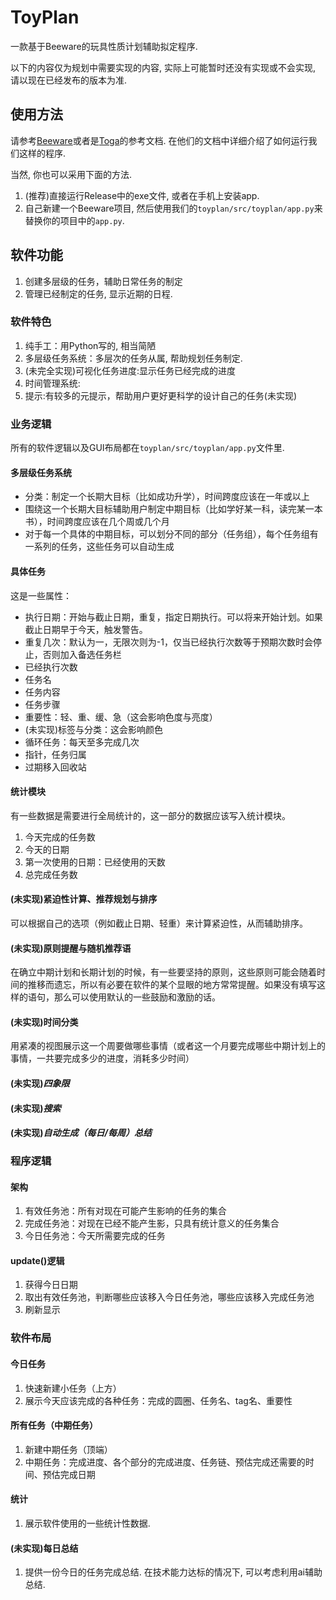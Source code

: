 # ToyPlan

一款基于Beeware的玩具性质计划辅助拟定程序.

以下的内容仅为规划中需要实现的内容,
实际上可能暂时还没有实现或不会实现,
请以现在已经发布的版本为准.

## 使用方法

请参考[Beeware](https://docs.beeware.org/zh-cn/latest/tutorial/tutorial-0.html)或者是[Toga](https://toga.readthedocs.io/en/latest/tutorial/index.html)的参考文档. 在他们的文档中详细介绍了如何运行我们这样的程序.

当然, 你也可以采用下面的方法.

1. (推荐)直接运行Release中的exe文件, 或者在手机上安装app.
2. 自己新建一个Beeware项目, 然后使用我们的`toyplan/src/toyplan/app.py`来替换你的项目中的`app.py`.

## 软件功能

1. 创建多层级的任务，辅助日常任务的制定
2. 管理已经制定的任务, 显示近期的日程.

### 软件特色

1. 纯手工：用Python写的, 相当简陋
2. 多层级任务系统：多层次的任务从属, 帮助规划任务制定.
3. (未完全实现)可视化任务进度:显示任务已经完成的进度
4. 时间管理系统:
5. 提示:有较多的元提示，帮助用户更好更科学的设计自己的任务(未实现)

### 业务逻辑

所有的软件逻辑以及GUI布局都在`toyplan/src/toyplan/app.py`文件里.

#### 多层级任务系统

- 分类：制定一个长期大目标（比如成功升学），时间跨度应该在一年或以上
- 围绕这一个长期大目标辅助用户制定中期目标（比如学好某一科，读完某一本书），时间跨度应该在几个周或几个月
- 对于每一个具体的中期目标，可以划分不同的部分（任务组），每个任务组有一系列的任务，这些任务可以自动生成

#### 具体任务

这是一些属性：

- 执行日期：开始与截止日期，重复，指定日期执行。可以将来开始计划。如果截止日期早于今天，触发警告。
- 重复几次：默认为一，无限次则为-1，仅当已经执行次数等于预期次数时会停止，否则加入备选任务栏
- 已经执行次数
- 任务名
- 任务内容
- 任务步骤
- 重要性：轻、重、缓、急（这会影响色度与亮度）
- (未实现)标签与分类：这会影响颜色
- 循环任务：每天至多完成几次
- 指针，任务归属
- 过期移入回收站

#### 统计模块

有一些数据是需要进行全局统计的，这一部分的数据应该写入统计模块。

1. 今天完成的任务数
2. 今天的日期
3. 第一次使用的日期：已经使用的天数
4. 总完成任务数

#### (未实现)紧迫性计算、推荐规划与排序

可以根据自己的选项（例如截止日期、轻重）来计算紧迫性，从而辅助排序。

#### (未实现)原则提醒与随机推荐语

在确立中期计划和长期计划的时候，有一些要坚持的原则，这些原则可能会随着时间的推移而遗忘，所以有必要在软件的某个显眼的地方常常提醒。如果没有填写这样的语句，那么可以使用默认的一些鼓励和激励的话。

#### (未实现)时间分类

用紧凑的视图展示这一个周要做哪些事情（或者这一个月要完成哪些中期计划上的事情，一共要完成多少的进度，消耗多少时间）

#### (未实现)*四象限*

#### (未实现)*搜索*

#### (未实现)*自动生成（每日/每周）总结*

### 程序逻辑

#### 架构

1. 有效任务池：所有对现在可能产生影响的任务的集合
2. 完成任务池：对现在已经不能产生影，只具有统计意义的任务集合
3. 今日任务池：今天所需要完成的任务

#### update()逻辑

1. 获得今日日期
2. 取出有效任务池，判断哪些应该移入今日任务池，哪些应该移入完成任务池
3. 刷新显示

### 软件布局

#### 今日任务

1. 快速新建小任务（上方）
2. 展示今天应该完成的各种任务：完成的圆圈、任务名、tag名、重要性

#### 所有任务（中期任务）

1. 新建中期任务（顶端）
2. 中期任务：完成进度、各个部分的完成进度、任务链、预估完成还需要的时间、预估完成日期

#### 统计

1. 展示软件使用的一些统计性数据.

#### (未实现)每日总结

1. 提供一份今日的任务完成总结. 在技术能力达标的情况下, 可以考虑利用ai辅助总结.
